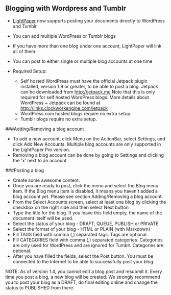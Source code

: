 ## Blogging with Wordpress and Tumblr

* [LightPaper](https://play.google.com/store/apps/details?id=com.clockworkengine.android.LightPaper) now supports posting your documents directly to WordPress and Tumblr.
* You can add multiple WordPress or Tumblr blogs
* If you have more than one blog under one account, LightPaper will link all of them.
* You can post to either single or multiple blog accounts at one time
* Required Setup:

  * Self hosted WordPress must have the official Jetpack plugin installed, version 1.9 or greater, to be able to post a blog. Jetpack can be downloaded from http://jetpack.me Note that this is only required for self hosted WordPress blogs. More details about WordPress + Jetpack can be found at http://links.clockworkengine.com/jetpack
  * WordPress.com hosted blogs require no extra setup.
  * Tumblr blogs require no extra setup.

###Adding/Removing a blog account

* To add a new account, click Menu on the ActionBar, select Settings, and click Add New Accounts. Multiple blog accounts are only supported in the LightPaper Pro version.
* Removing a blog account can be done by going to Settings and clicking the 'x' next to an account

###Posting a blog

* Create some awesome content.
* Once you are ready to post, click the menu and select the Blog menu item. If the Blog menu item is disabled, it means you haven't added a blog account yet. Please see section Adding/Removing a blog account.
* From the Select Accounts screen, select at least one blog by clicking the checkbox on the right side and then select Next button
* Type the title for the blog. If you leave this field empty, the name of the document itself will be used.
* Select the status of your blog - DRAFT, QUEUE, PUBLISH or PRIVATE
* Select the format of your blog - HTML or PLAIN (with Markdown)
* Fill TAGS field with comma (,) separated tags. Tags are optional.
* Fill CATEGORIES field with comma (,) separated categories. Categories are only used for WordPress and are ignored for Tumblr. Categories are optional.
* After you have filled the fields, select the Post button. You must be connected to the Internet to be able to successfully post your blog.

NOTE: As of version 1.4, you cannot edit a blog post and resubmit it. Every time you post a blog, a new blog will be created. We strongly recommend you to post your blog as a DRAFT, do final editing online and change the status to PUBLISHED from there.
